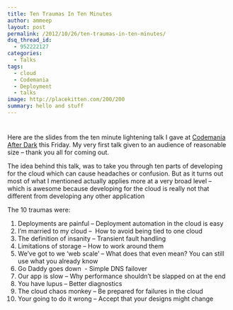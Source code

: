 ```yaml
---
title: Ten Traumas In Ten Minutes
author: ammeep
layout: post
permalink: /2012/10/26/ten-traumas-in-ten-minutes/
dsq_thread_id:
  - 952222127
categories:
  - Talks
tags:
  - cloud
  - Codemania
  - Deployment
  - talks
image: http://placekitten.com/200/200
summary: hello and stuff
---
```

# 

Here are the slides from the ten minute lightening talk I gave at [Codemania After Dark][1] this Friday. My very first talk given to an audience of reasonable size – thank you all for coming out.

 [1]: http://codemania.co.nz

The idea behind this talk, was to take you through ten parts of developing for the cloud which can cause headaches or confusion. But as it turns out most of what I mentioned actually applies more at a very broad level – which is awesome because developing for the cloud is really not that different from developing any other application



The 10 traumas were:

1.  Deployments are painful – Deployment automation in the cloud is easy
2.  I’m married to my cloud –  How to avoid being tied to one cloud
3.  The definition of insanity – Transient fault handling
4.  Limitations of storage – How to work around them
5.  We’ve got to we ‘web scale’ – What does that even mean? You can still use what you already know
6.  Go Daddy goes down  - Simple DNS failover
7.  Our app is slow – Why performance shouldn’t be slapped on at the end
8.  You have lupus – Better diagnostics
9.  The cloud chaos monkey – Be prepared for failures in the cloud
10. Your going to do it wrong – Accept that your designs might change
